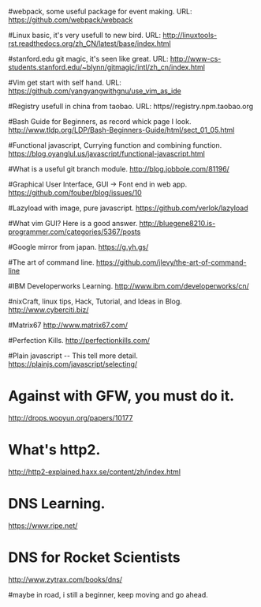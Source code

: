 #webpack, some useful package for event making.
URL: https://github.com/webpack/webpack

#Linux basic, it's very usefull to new bird.
URL: http://linuxtools-rst.readthedocs.org/zh_CN/latest/base/index.html

#stanford.edu git magic, it's seen like great.
URL: http://www-cs-students.stanford.edu/~blynn/gitmagic/intl/zh_cn/index.html

#Vim get start with self hand.
URL: https://github.com/yangyangwithgnu/use_vim_as_ide

#Registry usefull in china from taobao.
URL: https//registry.npm.taobao.org

#Bash Guide for Beginners, as record whick page I look.
http://www.tldp.org/LDP/Bash-Beginners-Guide/html/sect_01_05.html

#Functional javascript, Currying function and combining function.
https://blog.oyanglul.us/javascript/functional-javascript.html

#What is a useful git branch module.
http://blog.jobbole.com/81196/

#Graphical User Interface, GUI -> Font end in web app.
https://github.com/fouber/blog/issues/10

#Lazyload with image, pure javascript.
https://github.com/verlok/lazyload

#What vim GUI? Here is a good answer.
http://bluegene8210.is-programmer.com/categories/5367/posts

#Google mirror from japan.
https://g.yh.gs/

#The art of command line.
https://github.com/jlevy/the-art-of-command-line

#IBM Developerworks Learning.
http://www.ibm.com/developerworks/cn/

#nixCraft, linux tips, Hack, Tutorial, and Ideas in Blog.
http://www.cyberciti.biz/

#Matrix67
http://www.matrix67.com/

#Perfection Kills.
http://perfectionkills.com/

#Plain javascript -- This tell more detail.
https://plainjs.com/javascript/selecting/

# Against with GFW, you must do it.
http://drops.wooyun.org/papers/10177

# What's http2.
http://http2-explained.haxx.se/content/zh/index.html

# DNS Learning.
https://www.ripe.net/

# DNS for Rocket Scientists
http://www.zytrax.com/books/dns/

#maybe in road, i still a beginner, keep moving and go ahead.
